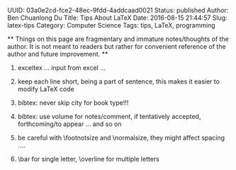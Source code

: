 UUID: 03a0e2cd-fce2-48ec-9fdd-4addcaad0021
Status: published
Author: Ben Chuanlong Du
Title: Tips About LaTeX
Date: 2016-08-15 21:44:57
Slug: latex-tips
Category: Computer Science
Tags: tips, LaTeX, programming

**
Things on this page are fragmentary and immature notes/thoughts of the author. 
It is not meant to readers but rather for convenient reference of the author and future improvement.
**
 
1. exceltex ... input from excel ...

2. keep each line short, being a part of sentence,
this makes it easier to modify LaTeX code

3. bibtex: never skip city for book type!!!

4. bibtex: use volume for notes/comment, if tentatively accepted, forthcoming/to appear ... and so on

5. be careful with \footnotsize and \normalsize,
they might affect spacing ....

6. \bar for single letter, \overline for multiple letters
